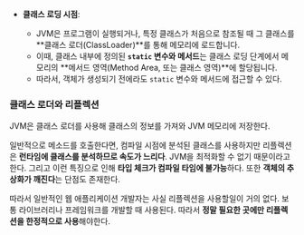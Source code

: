 - **클래스 로딩 시점**:
    
    - JVM은 프로그램이 실행되거나, 특정 클래스가 처음으로 참조될 때 그 클래스를 **클래스 로더(ClassLoader)**를 통해 메모리에 로드합니다.
    - 이때, 클래스 내부에 정의된 **`static` 변수와 메서드**는 클래스 로딩 단계에서 메모리의 **메서드 영역(Method Area, 또는 클래스 영역)**에 할당됩니다.
    - 따라서, 객체가 생성되기 전에라도 `static` 변수와 메서드에 접근할 수 있다.

### 클래스 로더와 리플렉션
JVM은 클래스 로더를 사용해 클래스의 정보를 가져와 JVM 메모리에 저장한다.

일반적으로 메소드를 호출한다면, 컴파일 시점에 분석된 클래스를 사용하지만 리플렉션은 **런타임에 클래스를 분석하므로 속도가 느리다**. JVM을 최적화할 수 없기 때문이라고 한다. 그리고 이런 특징으로 인해 **타입 체크가 컴파일 타임에 불가능**하다. 또한 **객체의 추상화가 깨진다**는 단점도 존재한다.

따라서 일반적인 웹 애플리케이션 개발자는 사실 리플렉션을 사용할일이 거의 없다. 보통 라이브러리나 프레임워크를 개발할 때 사용된다. 따라서 **정말 필요한 곳에만 리플렉션을 한정적으로 사용**해야한다.